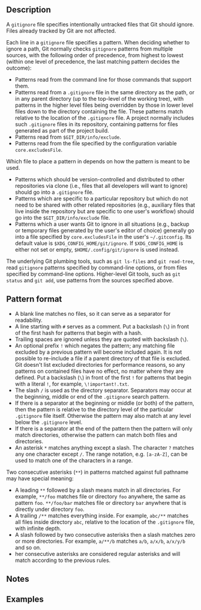 ## Description

A `gitignore` file specifies intentionally untracked files that Git should ignore. Files already tracked by Git are not affected.

Each line in a `gitignore` file specifies a pattern. When deciding whether to ignore a path, Git normally checks `gitignore` patterns from multiple sources, with the following order of precedence, from highest to lowest (within one level of precedence, the last matching pattern decides the outcome):

- Patterns read from the command line for those commands that support them.
- Patterns read from a `.gitignore` file in the same directory as the path, or in any parent directory (up to the top-level of the working tree), with patterns in the higher level files being overridden by those in lower level files down to the directory containing the file. These patterns match relative to the location of the `.gitignore` file. A project normally includes such `.gitignore` files in its repository, containing patterns for files generated as part of the project build.
- Patterns read from `$GIT_DIR/info/exclude`.
- Patterns read from the file specified by the configuration variable `core.excludesFile`.

Which file to place a pattern in depends on how the pattern is meant to be used.

- Patterns which should be version-controlled and distributed to other repositories via clone (i.e., files that all developers will want to ignore) should go into a `.gitignore` file.
- Patterns which are specific to a particular repository but which do not need to be shared with other related repositories (e.g., auxiliary files that live inside the repository but are specific to one user's workflow) should go into the `$GIT_DIR/info/exclude` file.
- Patterns which a user wants Git to ignore in all situations (e.g., backup or temporary files generated by the user's editor of choice) generally go into a file specified by `core.excludesFile` in the user's `~/.gitconfig`. Its default value is `$XDG_CONFIG_HOME/git/ignore`. If `$XDG_CONFIG_HOME` is either not set or empty, `$HOME/.config/git/ignore` is used instead.

The underlying Git plumbing tools, such as `git ls-files` and `git read-tree`, read `gitignore` patterns specified by command-line options, or from files specified by command-line options. Higher-level Git tools, such as `git status` and `git add`, use patterns from the sources specified above.

## Pattern format

- A blank line matches no files, so it can serve as a separator for readability.
- A line starting with `#` serves as a comment. Put a backslash (`\`) in front of the first hash for patterns that begin with a hash.
- Trailing spaces are ignored unless they are quoted with backslash (`\`).
- An optional prefix `!` which negates the pattern; any matching file excluded by a previous pattern will become included again. It is not possible to re-include a file if a parent directory of that file is excluded. Git doesn't list excluded directories for performance reasons, so any patterns on contained files have no effect, no matter where they are defined. Put a backslash (`\`) in front of the first `!` for patterns that begin with a literal `!`, for example, `\!important!.txt`.
- The slash `/` is used as the directory separator. Separators may occur at the beginning, middle or end of the `.gitignore` search pattern.
- If there is a separator at the beginning or middle (or both) of the pattern, then the pattern is relative to the directory level of the particular `.gitignore` file itself. Otherwise the pattern may also match at any level below the `.gitignore` level.
- If there is a separator at the end of the pattern then the pattern will only match directories, otherwise the pattern can match both files and directories.
- An asterisk `*` matches anything except a slash. The character `?` matches any one character except `/`. The range notation, e.g. `[a-zA-Z]`, can be used to match one of the characters in a range.

Two consecutive asterisks (`**`) in patterns matched against full pathname may have special meaning:

- A leading `**` followed by a slash means match in all directories. For example, `**/foo` matches file or directory `foo` anywhere, the same as pattern `foo`. `**/foo/bar` matches file or directory `bar` anywhere that is directly under directory `foo`.
- A trailing `/**` matches everything inside. For example, `abc/**` matches all files inside directory `abc`, relative to the location of the `.gitignore` file, with infinite depth.
- A slash followed by two consecutive asterisks then a slash matches zero or more directories. For example, `a/**/b` matches `a/b`, `a/x/b`, `a/x/y/b` and so on.
- her consecutive asterisks are considered regular asterisks and will match according to the previous rules.

## Notes

## Examples
